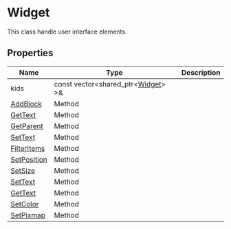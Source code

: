 # Widget #
This class handle user interface elements.

## Properties ##

| Name | Type | Description
|---|---|---|
| kids | const vector<shared_ptr<[Widget](API_Widget.md)\> \>& | |
| [AddBlock](CPP_AddBlock.md) | Method | |
| [GetText](CPP_Widget_GetText.md) | Method | |
| [GetParent](CPP_Widget_GetParent.md) | Method | |
| [SetText](CPP_Widget_SetText.md) | Method | |
| [FilterItems](CPP_Widget_FilterItems.md) | Method | |
| [SetPosition](CPP_Widget_SetPosition.md) | Method | |
| [SetSize](CPP_Widget_SetSize.md) | Method | |
| [SetText](CPP_Widget_SetText.md) | Method | |
| [GetText](CPP_Widget_GetText.md) | Method | |
| [SetColor](CPP_Widget_SetColor.md) | Method | |
| [SetPixmap](CPP_Widget_SetPixmap.md) | Method | |

